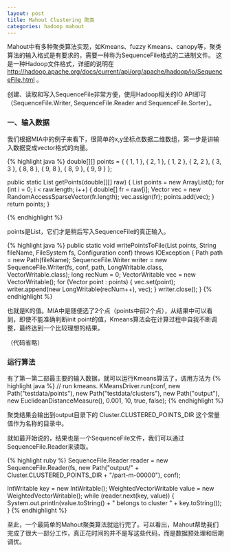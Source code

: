 ```yaml
---
layout: post
title: Mahout Clustering 聚类
categories: hadoop mahout
---
```


Mahout中有多种聚类算法实现，如Kmeans、fuzzy Kmeans、canopy等，聚类算法的输入格式是有要求的，需要一种称为SequenceFile格式的二进制文件。
这是一种Hadoop文件格式，详细的说明在 http://hadoop.apache.org/docs/current/api/org/apache/hadoop/io/SequenceFile.html 。

创建、读取和写入SequenceFile非常方便，使用Hadoop相关的IO API即可（SequenceFile.Writer, SequenceFile.Reader and SequenceFile.Sorter）。

### 一、输入数据

我们根据MIA中的例子来看下，很简单的x,y坐标点数据二维数组，第一步是讲输入数据变成vector格式的向量。

{% highlight java %}
double[][] points = { { 1, 1 }, { 2, 1 }, { 1, 2 }, { 2, 2 }, { 3, 3 }, { 8, 8 }, { 9, 8 }, { 8, 9 }, { 9, 9 } };

 public static List<Vector> getPoints(double[][] raw) {
  List<Vector> points = new ArrayList<Vector>();
  for (int i = 0; i < raw.length; i++) {
   double[] fr = raw[i];
   Vector vec = new RandomAccessSparseVector(fr.length);
   vec.assign(fr);
   points.add(vec);
  }
  return points;
 }

{% endhighlight %}

points是List<Vector>，它们才是稍后写入SequenceFile的真正输入。

{% highlight java %}
  public static void writePointsToFile(List<Vector> points, String fileName, FileSystem fs, Configuration conf)
    throws IOException {
   Path path = new Path(fileName);
   SequenceFile.Writer writer = new SequenceFile.Writer(fs, conf, path, LongWritable.class, VectorWritable.class);
   long recNum = 0;
   VectorWritable vec = new VectorWritable();
   for (Vector point : points) {
    vec.set(point);
    writer.append(new LongWritable(recNum++), vec);
   }
   writer.close();
  }
{% endhighlight %}

也就是K的值。MIA中是随便选了2个点（points中前2个点），从结果中可以看到，即使不能准确判断init point的值，Kmeans算法会在计算过程中自我不断调整，最终达到一个比较理想的结果。

（代码省略）

### 运行算法

有了第一第二部最主要的输入数据，就可以运行Kmeans算法了，调用方法为
{% highlight java %}
  // run kmeans.
  KMeansDriver.run(conf, new Path("testdata/points"), new Path("testdata/clusters"), new Path("output"),
    new EuclideanDistanceMeasure(), 0.001, 10, true, false);
{% endhighlight %}

聚类结果会输出到output目录下的 Cluster.CLUSTERED_POINTS_DIR 这个常量值作为名称的目录中。

就如最开始说的，结果也是一个SequenceFile文件，我们可以通过SequenceFile.Reader来读取。

{% highlight ruby %}
  SequenceFile.Reader reader = new SequenceFile.Reader(fs, new Path("output/" + Cluster.CLUSTERED_POINTS_DIR
    + "/part-m-00000"), conf);

  IntWritable key = new IntWritable();
  WeightedVectorWritable value = new WeightedVectorWritable();
  while (reader.next(key, value)) {
   System.out.println(value.toString() + " belongs to cluster " + key.toString());
  }
{% endhighlight %}

至此，一个最简单的Mahout聚类算法就运行完了。可以看出，Mahout帮助我们完成了很大一部分工作，真正花时间的并不是写这些代码，而是数据预处理和后期调优。